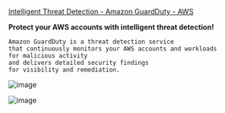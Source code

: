 [Intelligent Threat Detection - Amazon GuardDuty - AWS](https://aws.amazon.com/guardduty/)

**Protect your AWS accounts with intelligent threat detection!**
```
Amazon GuardDuty is a threat detection service
that continuously monitors your AWS accounts and workloads
for malicious activity
and delivers detailed security findings
for visibility and remediation.
```

![image](https://github.com/r1skkam/Some-cheatsheets-notes-and-resources-for-AWS-Certified-Security-Specialty-SCS-C01/assets/58542375/c6c64169-8206-4170-9f80-79c55e6fed4a)

![image](https://github.com/r1skkam/Some-cheatsheets-notes-and-resources-for-AWS-Certified-Security-Specialty-SCS-C01/assets/58542375/e01785f5-6d2c-4b69-9e1e-e64f37f54238)

